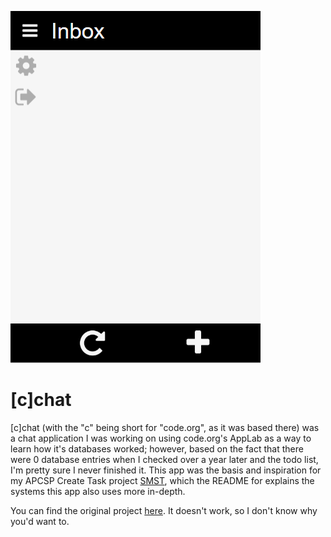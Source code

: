 ![\[c\]chat Inbox](thumbnail.png)

# [c]chat

[c]chat (with the "c" being short for "code.org", as it was based there) was a chat
application I was working on using code.org's AppLab as a way to learn how it's databases worked; 
however, based on the fact that there were 0 database entries when I checked over a year later 
and the todo list,  I'm pretty sure I never finished it. This app was the basis and inspiration 
for my APCSP Create Task project [SMST](https://github.com/justinhschaaf/apcsp/tree/master/SMST), 
which the README for explains the systems this app also uses more in-depth.

You can find the original project [here](https://studio.code.org/projects/applab/v5U3Cnru_DQseTVKlP3QEoI8JRSQna3QEvh7oifpKIA). It doesn't work, so I don't know why you'd want to.
